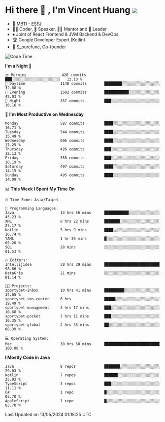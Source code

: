 # Hi there 👋 , I'm Vincent Huang ![](https://komarev.com/ghpvc/?username=Jian-Min-Huang)
- 👀 MBTI - [ESFJ](https://www.16personalities.com/esfj-personality)
- 👨‍💻 Coder, 🎤 Speaker, 👨‍🏫 Mentor and 🚀 Leader
- ♠️ Joint of React Frontend & JVM Backend & DevOps
- 🏆 Google Developer Expert (Kotlin)
- 💼 $_purefunc, Co-founder

<!--START_SECTION:waka-->
![Code Time](http://img.shields.io/badge/Code%20Time-3%2C725%20hrs%206%20mins-blue)

**I'm a Night 🦉** 

```text
🌞 Morning                426 commits         ███░░░░░░░░░░░░░░░░░░░░░░   12.13 % 
🌆 Daytime                1148 commits        ████████░░░░░░░░░░░░░░░░░   32.68 % 
🌃 Evening                1582 commits        ███████████░░░░░░░░░░░░░░   45.03 % 
🌙 Night                  357 commits         ███░░░░░░░░░░░░░░░░░░░░░░   10.16 % 
```
📅 **I'm Most Productive on Wednesday** 

```text
Monday                   587 commits         ████░░░░░░░░░░░░░░░░░░░░░   16.71 % 
Tuesday                  544 commits         ████░░░░░░░░░░░░░░░░░░░░░   15.49 % 
Wednesday                606 commits         ████░░░░░░░░░░░░░░░░░░░░░   17.25 % 
Thursday                 426 commits         ███░░░░░░░░░░░░░░░░░░░░░░   12.13 % 
Friday                   358 commits         ███░░░░░░░░░░░░░░░░░░░░░░   10.19 % 
Saturday                 497 commits         ████░░░░░░░░░░░░░░░░░░░░░   14.15 % 
Sunday                   495 commits         ████░░░░░░░░░░░░░░░░░░░░░   14.09 % 
```


📊 **This Week I Spent My Time On** 

```text
🕑︎ Time Zone: Asia/Taipei

💬 Programming Languages: 
Java                     13 hrs 56 mins      ███████████░░░░░░░░░░░░░░   45.23 % 
XML                      8 hrs 22 mins       ███████░░░░░░░░░░░░░░░░░░   27.17 % 
Kotlin                   5 hrs 9 mins        ████░░░░░░░░░░░░░░░░░░░░░   16.74 % 
YAML                     1 hr 36 mins        █░░░░░░░░░░░░░░░░░░░░░░░░   05.20 % 
SQL                      28 mins             ░░░░░░░░░░░░░░░░░░░░░░░░░   01.53 % 

🔥 Editors: 
Intellijidea             30 hrs 29 mins      █████████████████████████   98.86 % 
DataGrip                 21 mins             ░░░░░░░░░░░░░░░░░░░░░░░░░   01.14 % 

🐱‍💻 Projects: 
sportybet-inbox          10 hrs 41 mins      █████████░░░░░░░░░░░░░░░░   34.65 % 
sportybet-sms-center     6 hrs               █████░░░░░░░░░░░░░░░░░░░░   19.49 % 
sportybet-management     3 hrs 17 mins       ███░░░░░░░░░░░░░░░░░░░░░░   10.68 % 
sportybet-pocket         3 hrs 11 mins       ███░░░░░░░░░░░░░░░░░░░░░░   10.35 % 
sportybet-global         2 hrs 35 mins       ██░░░░░░░░░░░░░░░░░░░░░░░   08.39 % 

💻 Operating System: 
Mac                      30 hrs 50 mins      █████████████████████████   100.00 % 
```

**I Mostly Code in Java** 

```text
Java                     8 repos             ███████░░░░░░░░░░░░░░░░░░   29.63 % 
Kotlin                   7 repos             ██████░░░░░░░░░░░░░░░░░░░   25.93 % 
TypeScript               3 repos             ███░░░░░░░░░░░░░░░░░░░░░░   11.11 % 
C#                       1 repo              █░░░░░░░░░░░░░░░░░░░░░░░░   03.70 % 
AppleScript              1 repo              █░░░░░░░░░░░░░░░░░░░░░░░░   03.70 % 
```




 Last Updated on 13/05/2024 01:18:25 UTC
<!--END_SECTION:waka-->

